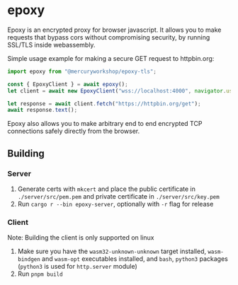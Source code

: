 # epoxy
Epoxy is an encrypted proxy for browser javascript. It allows you to make requests that bypass cors without compromising security, by running SSL/TLS inside webassembly.

Simple usage example for making a secure GET request to httpbin.org:
```javascript
import epoxy from "@mercuryworkshop/epoxy-tls";

const { EpoxyClient } = await epoxy();
let client = await new EpoxyClient("wss://localhost:4000", navigator.userAgent, 10);

let response = await client.fetch("https://httpbin.org/get");
await response.text();

```

Epoxy also allows you to make arbitrary end to end encrypted TCP connections safely directly from the browser.

## Building

### Server

1. Generate certs with `mkcert` and place the public certificate in `./server/src/pem.pem` and private certificate in `./server/src/key.pem`
2. Run `cargo r --bin epoxy-server`, optionally with `-r` flag for release

### Client
Note: Building the client is only supported on linux

1. Make sure you have the `wasm32-unknown-unknown` target installed, `wasm-bindgen` and `wasm-opt` executables installed, and `bash`, `python3` packages (`python3` is used for `http.server` module)
2. Run `pnpm build`
